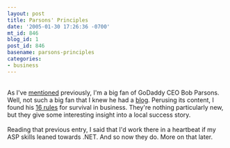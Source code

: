 ```yaml
---
layout: post
title: Parsons' Principles
date: '2005-01-30 17:26:36 -0700'
mt_id: 846
blog_id: 1
post_id: 846
basename: parsons-principles
categories:
- business
---
```

<br />As I've <a href="/blogs/bblog/archives/interview-with-bob-parson.cfm">mentioned</a> previously, I'm a big fan of GoDaddy CEO Bob Parsons. Well, not such a big fan that I knew he had a <a href="http://www.bobparsons.com/">blog</a>. Perusing its content, I found his <a href="http://bobparsons.com/index.php?/archives/19-guid.html">16 rules</a> for survival in business. They're nothing particularly new, but they give some interesting insight into a local success story.<br /><br />Reading that previous entry, I said that I'd work there in a heartbeat if my ASP skills leaned towards .NET. And so now they do. More on that later.<br /><br /><br />
